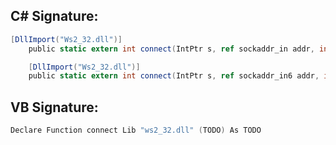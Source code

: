 
## C# Signature:
```cs
[DllImport("Ws2_32.dll")]
    public static extern int connect(IntPtr s, ref sockaddr_in addr, int addrsize);

    [DllImport("Ws2_32.dll")]
    public static extern int connect(IntPtr s, ref sockaddr_in6 addr, int addrsize);
```

## VB Signature:
```cs
Declare Function connect Lib "ws2_32.dll" (TODO) As TODO
```
